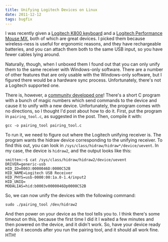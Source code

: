 ```yaml
---
title: Unifying Logitech Devices on Linux
date: 2011-12-12
tags: bugfix
---
```


I was recently given a [Logitech K800 keyboard][1] and a [Logitech
Performance Mouse MX][2], both of which are great devices. I picked
them because wireless-ness is useful for ergonomic reasons, and they
have rechargeable batteries, and you can attach them both to the same
USB input, so you have fewer cables lying around.

Naturally, though, when I unboxed them I found out that you can only
unify them to the same receiver with Windows-only software. There are
a number of other features that are only usable with the Windows-only
software, but I figured there would be a hardware sync process.
Unfortunately, there's not a Logitech supported one.

There is, however, a [community developed one][3]! There's a short C
program with a bunch of magic numbers which send commands to the
device and cause it to unify with a new device. Unfortunately, the
program comes with no directions, so I thought I'd post about how to
do it. First, put the program in `pairing_tool.c`, as suggested in the
post.  Then, compile it with:

    gcc -o pairing_tool pairing_tool.c

To run it, we need to figure out where the Logitech unifying receiver
is. The program wants the hidraw device corresponding to the unifying
receiver. To find this out, you can look in
`/sys/class/hidraw/hidraw*/device/uevent`. In my case, the device is
`hidraw2`, and the output looks like this:
    
    smitten:~$ cat /sys/class/hidraw/hidraw2/device/uevent 
    DRIVER=generic-usb
    HID_ID=0003:0000046D:0000C52B
    HID_NAME=Logitech USB Receiver
    HID_PHYS=usb-0000:00:1a.0-1.4/input2
    HID_UNIQ=
    MODALIAS=hid:b0003v0000046Dp0000C52B

So, we can now unify the devices with the following command:
    
    sudo ./pairing_tool /dev/hidraw2

And then power on your device as the tool tells you to. I think
there's some timeout on this, because the first time I did it I waited
a few minutes and then powered on the device, and it didn't work. So,
have your device ready and do it seconds after you run the pairing
tool, and it should all work fine. HTH!

  [1]: http://www.amazon.com/Logitech-Wireless-Illuminated-Keyboard-K800/dp/B003VAGXWK/
  [2]: http://www.amazon.com/Logitech-Wireless-Performance-Mouse-Mac/dp/B002HWRJBM
  [3]: http://groups.google.com/group/linux.kernel/msg/36c53d79832fc3f5
